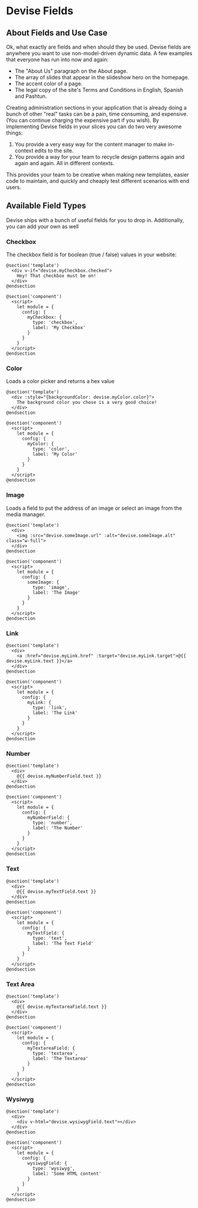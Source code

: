 # Devise Fields

## About Fields and Use Case

Ok, what exactly are fields and when should they be used. Devise fields are anywhere you want to use non-model-driven dynamic data. A few examples that everyone has run into now and again:

* The "About Us" paragraph on the About page.
* The array of slides that appear in the slideshow hero on the homepage.
* The accent color of a page.
* The legal copy of the site's Terms and Conditions in English, Spanish and Pashtun.

Creating administration sections in your application that is already doing a bunch of other "real" tasks can be a pain, time consuming, and expensive. (You can continue charging the expensive part if you wish). By implementing Devise fields in your slices you can do two very awesome things:

1. You provide a very easy way for the content manager to make in-context edits to the site.
1. You provide a way for your team to recycle design patterns again and again and again. All in different contexts.

This provides your team to be creative when making new templates, easier code to maintain, and quickly and cheaply test different scenarios with end users.

## Available Field Types

Devise ships with a bunch of useful fields for you to drop in. Additionally, you can add your own as well

### Checkbox

The checkbox field is for boolean (true / false) values in your website:

```
@section('template')
  <div v-if="devise.myCheckbox.checked">
    Hey! That checkbox must be on!
  </div>
@endsection

@section('component')
  <script>
    let module = {
      config: {
        myCheckbox: {
          type: 'checkbox',
          label: 'My Checkbox'
        }
      }
    }
  </script>
@endsection
```

### Color

Loads a color picker and returns a hex value

```
@section('template')
  <div :style="{backgroundColor: devise.myColor.color}">
    The background color you chose is a very good choice!
  </div>
@endsection

@section('component')
  <script>
    let module = {
      config: {
        myColor: {
          type: 'color',
          label: 'My Color'
        }
      }
    }
  </script>
@endsection
```

### Image

Loads a field to put the address of an image or select an image from the media manager.

```
@section('template')
  <div>
    <img :src="devise.someImage.url" :alt="devise.someImage.alt" class="w-full">
  </div>
@endsection

@section('component')
  <script>
    let module = {
      config: {
        someImage: {
          type: 'image',
          label: 'The Image'
        }
      }
    }
  </script>
@endsection
```

### Link

```
@section('template')
  <div>
    <a :href="devise.myLink.href" :target="devise.myLink.target">@{{ devise.myLink.text }}</a>
  </div>
@endsection

@section('component')
  <script>
    let module = {
      config: {
        myLink: {
          type: 'link',
          label: 'The Link'
        }
      }
    }
  </script>
@endsection
```

### Number

```
@section('template')
  <div>
    @{{ devise.myNumberField.text }}
  </div>
@endsection

@section('component')
  <script>
    let module = {
      config: {
        myNumberField: {
          type: 'number',
          label: 'The Number'
        }
      }
    }
  </script>
@endsection
```

### Text

```
@section('template')
  <div>
    @{{ devise.myTextField.text }}
  </div>
@endsection

@section('component')
  <script>
    let module = {
      config: {
        myTextField: {
          type: 'text',
          label: 'The Text Field'
        }
      }
    }
  </script>
@endsection
```

### Text Area

```
@section('template')
  <div>
    @{{ devise.myTextareaField.text }}
  </div>
@endsection

@section('component')
  <script>
    let module = {
      config: {
        myTextareaField: {
          type: 'textarea',
          label: 'The Textarea'
        }
      }
    }
  </script>
@endsection
```

### Wysiwyg

```
@section('template')
  <div>
    <div v-html="devise.wysiwygField.text"></div>
  </div>
@endsection

@section('component')
  <script>
    let module = {
      config: {
        wysiwygField: {
          type: 'wysiwyg',
          label: 'Some HTML content'
        }
      }
    }
  </script>
@endsection
```
